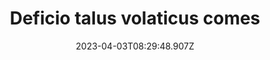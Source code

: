 ---
title: "Deficio talus volaticus comes"
date: 2023-04-03T08:29:48.907Z
permalink: "/deficio-talus-volaticus-comes/"
---